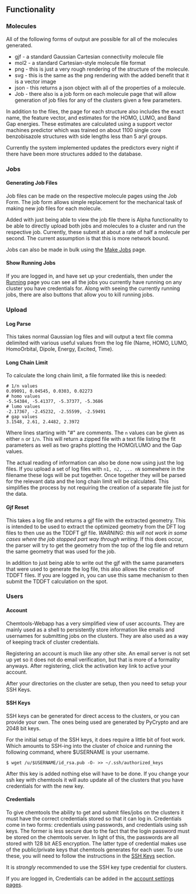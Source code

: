 Functionality
-------------

### Molecules ###

All of the following forms of output are possible for all of the molecules generated.

- gjf - a standard Gaussian Cartesian connectivity molecule file
- mol2 - a standard Cartesian-style molecule file format
- png - this is just a very rough rendering of the structure of the molecule.
- svg - this is the same as the png rendering with the added benefit that it is a vector image
- json - this returns a json object with all of the properties of a molecule.
- Job - there also is a job form on each molecule page that will allow generation of job files for any of the clusters given a few parameters.

In addition to the files, the page for each structure also includes the exact name, the feature vector, and estimates for the HOMO, LUMO, and Band Gap energies. These estimates are calculated using a support vector machines predictor which was trained on about 1100 single core benzobisazole structures with side lengths less than 5 aryl groups.

Currently the system implemented updates the predictors every night if there have been more structures added to the database.


### Jobs ###
#### Generating Job Files ####

Job files can be made on the respective molecule pages using the Job Form. The job form allows simple replacement for the mechanical task of making new job files for each molecule.

Added with just being able to view the job file there is Alpha functionality to be able to directly upload both jobs and molecules to a cluster and run the respective job. Currently, these submit at about a rate of half a molecule per second. The current assumption is that this is more network bound.

Jobs can also be made in bulk using the [Make Jobs](/chem/multi_job/) page.

#### Show Running Jobs ####

If you are logged in, and have set up your credentials, then under the [Running](/chem/jobs/) page you can see all the jobs you currently have running on any cluster you have credentials for. Along with seeing the currently running jobs, there are also buttons that allow you to kill running jobs.


### Upload ###
#### Log Parse ####

This takes normal Gaussian log files and will output a text file comma delimited with various useful values from the log file (Name, HOMO, LUMO, HomoOrbital, Dipole, Energy, Excited, Time).


#### Long Chain Limit ####

To calculate the long chain limit, a file formated like this is needed:

    # 1/n values
    0.09091, 0.04545, 0.0303, 0.02273
    # homo values
    -5.54384, -5.41377, -5.37377, -5.3686
    # lumo values
    -2.17367, -2.45232, -2.55599, -2.59491
    # gap values
    3.1548, 2.61, 2.4482, 2.3972

Where lines starting with "#" are comments. The `n` values can be given as either `n` or `1/n`. This will return a zipped file with a text file listing the fit parameters as well as two graphs plotting the HOMO/LUMO and the Gap values.

The actual reading of information can also be done now using just the log files. If you upload a set of log files with `n1, n2, ... nN` somewhere in the filename these logs will be put together. Once together they will be parsed for the relevant data and the long chain limit will be calculated. This simplifies the process by not requiring the creation of a separate file just for the data.


#### Gjf Reset ####

This takes a log file and returns a gjf file with the extracted geometry. This is intended to be used to extract the optimized geometry from the DFT log files to then use as the TDDFT gjf file. _WARNING: this will not work in some cases where the job stopped part way through writing._ If this does occur, the parser will try to get the geometry from the top of the log file and return the same geometry that was used for the job.

In addition to just being able to write out the gjf with the same parameters that were used to generate the log file, this also allows the creation of TDDFT files. If you are logged in, you can use this same mechanism to then submit the TDDFT calculation on the spot.


### Users ###
#### Account ####

Chemtools-Webapp has a very simplified view of user accounts. They are mainly used as a shell to persistently store information like emails and usernames for submitting jobs on the clusters. They are also used as a way of keeping track of cluster credentials.

Registering an account is much like any other site. An email server is not set up yet so it does not do email verification, but that is more of a formality anyways. After registering, click the activation key link to active your account.

After your directories on the cluster are setup, then you need to setup your SSH Keys.


#### SSH Keys ####

SSH keys can be generated for direct access to the clusters, or you can provide your own. The ones being used are generated by PyCrypto and are 2048 bit keys.

For the initial setup of the SSH keys, it does require a little bit of foot work. Which amounts to SSH-ing into the cluster of choice and running the following command, where $USERNAME is your username.

    $ wget /u/$USERNAME/id_rsa.pub -O- >> ~/.ssh/authorized_keys

After this key is added nothing else will have to be done. If you change your ssh key with chemtools it will auto update all of the clusters that you have credentials for with the new key.


#### Credentials ####

To give chemtools the ability to get and submit files/jobs on the clusters it must have the correct credentials stored so that it can log in. Credentials come in two forms: credentials using passwords, and credentials using ssh keys. The former is less secure due to the fact that the login password must be stored on the chemtools server. In light of this, the passwords are all stored with 128 bit AES encryption. The latter type of credential makes use of the public/private keys that chemtools generates for each user. To use these, you will need to follow the instructions in the [SSH Keys](#ssh-keys) section.

It is _strongly_ recommended to use the SSH key type credential for clusters.

If you are logged in, Credentials can be added in the [account settings pages](/u/username/credentials/).


